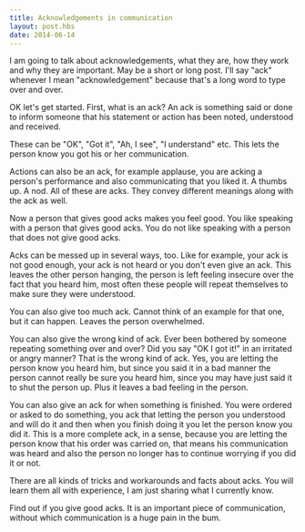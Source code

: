 ```yaml
---
title: Acknowledgements in communication
layout: post.hbs
date: 2014-06-14
---
```


I am going to talk about acknowledgements, what they are, how they work and why
they are important.  May be a short or long post.  I'll say "ack" whenever
I mean "acknowledgement" because that's a long word to type over and over.

OK let's get started.  First, what is an ack? An ack is something said or done
to inform someone that his statement or action has been noted, understood and
received.

These can be "OK", "Got it", "Ah, I see", "I understand" etc. This lets the
person know you got his or her communication.

Actions can also be an ack, for example applause, you are acking a person's
performance and also communicating that you liked it.  A thumbs up.  A nod.  All
of these are acks.  They convey different meanings along with the ack as well.

Now a person that gives good acks makes you feel good.  You like speaking with
a person that gives good acks.  You do not like speaking with a person that does
not give good acks.

Acks can be messed up in several ways, too.  Like for example, your ack is not
good enough, your ack is not heard or you don't even give an ack.  This leaves
the other person hanging, the person is left feeling insecure over the fact that
you heard him, most often these people will repeat themselves to make sure they
were understood.

You can also give too much ack.  Cannot think of an example for that one, but it
can happen.  Leaves the person overwhelmed.

You can also give the wrong kind of ack.  Ever been bothered by someone
repeating something over and over?  Did you say "OK I got it!" in an irritated
or angry manner?  That is the wrong kind of ack.  Yes, you are letting the
person know you heard him, but since you said it in a bad manner the person
cannot really be sure you heard him, since you may have just said it to shut the
person up.  Plus it leaves a bad feeling in the person.

You can also give an ack for when something is finished.  You were ordered or
asked to do something, you ack that letting the person you understood and will
do it and then when you finish doing it you let the person know you did it.
This is a more complete ack, in a sense, because you are letting the person know
that his order was carried on, that means his communication was heard and also
the person no longer has to continue worrying if you did it or not.

There are all kinds of tricks and workarounds and facts about acks.  You will
learn them all with experience, I am just sharing what I currently know.

Find out if you give good acks.  It is an important piece of communication,
without which communication is a huge pain in the bum.
